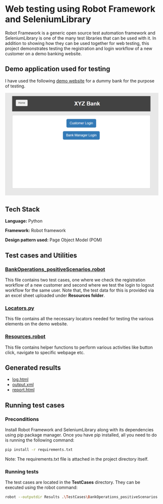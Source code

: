 
# Web testing using Robot Framework and SeleniumLibrary

Robot Framework is a generic open source test automation framework and SeleniumLibrary is one of the many test libraries that can be used with it. In addition to showing how they can be used together for web testing, this project demonstrates testing the registration and login workflow of a 
new customer on a demo banking website. 

## Demo application used for testing

I have used the following [demo website](https://www.globalsqa.com/angularJs-protractor/BankingProject/#/login) for a dummy bank for the purpose of testing.

![App Screenshot](TestingBankOperations\DemoWebsite.png)


## Tech Stack

**Language:** Python

**Framework:** Robot framework

**Design pattern used:** Page Object Model (POM)


## Test cases and Utilities

### [BankOperations_positiveScenarios.robot](https://www.google.com)

This file contains two test cases, one where we check the registration workflow of a new customer 
and second where we test the login to logout workflow for the same user.
Note that, the test data for this is provided via an excel sheet uploaded under **Resources folder**.


### [Locators.py](https://www.google.com)

This file contains all the necessary locators needed for testing the various elements on the demo website.


### [Resources.robot](https://www.google.com)

This file contains helper functions to perform various activities like button click, navigate to specific webpage etc.

## Generated results

- [log.html]()
- [output.xml]()
- [report.html]()



## Running test cases
### Preconditions
Install Robot Framework and SeleniumLibrary along with its dependencies using pip package manager. Once you have pip installed, 
all you need to do is running the following command:

```bash
pip install -r requirements.txt
```
Note: The requirements.txt file is attached in the project directory itself.

### Running tests
The test cases are located in the **TestCases** directory. 
They can be executed using the robot command:

```bash
robot --outputdir Results .\TestCases\BankOperations_positiveScenarios.robot 
```


